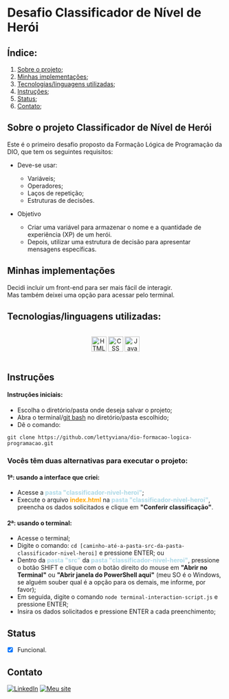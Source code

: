 # **Desafio Classificador de Nível de Herói**

## **Índice:**

1. [Sobre o projeto](#sobre-o-projeto-classificador-de-nível-de-herói);
2. [Minhas implementações](#minhas-implementações);
3. [Tecnologias/linguagens utilizadas](#tecnologiaslinguagens-utilizadas);
4. [Instruções](#instruções);
5. [Status](#status);
6. [Contato](#contato);

## **Sobre o projeto Classificador de Nível de Herói**

Este é o primeiro desafio proposto da Formação Lógica de Programação da DIO, que tem os seguintes requisitos: <br/>

* Deve-se usar:

  - Variáveis;
  - Operadores;
  - Laços de repetição;
  - Estruturas de decisões.

* Objetivo

  - Criar uma variável para armazenar o nome e a quantidade de experiência (XP) de um herói.
  - Depois, utilizar uma estrutura de decisão para apresentar mensagens específicas.


## **Minhas implementações**

Decidi incluir um front-end para ser mais fácil de interagir. <br/>
Mas também deixei uma opção para acessar pelo terminal.

## **Tecnologias/linguagens utilizadas:**

<div style="display: inline_block" align="center"><br />
    <img src="https://img.shields.io/badge/html5-E34F26?style=for-the-badge&logo=html5&logoColor=white" height="35px" alt="HTML" align="center" />
    <img src="https://img.shields.io/badge/CSS-1572B6?style=for-the-badge&logo=css3&logoColor=white" height="35px" alt="CSS" align="center" />
    <img src="https://img.shields.io/badge/javascript-F7DF1E?style=for-the-badge&logo=javascript&logoColor=black" height="35px" alt="JavaScript" align="center" />
</div><br />

## **Instruções**

#### **Instruções iniciais:**
- Escolha o diretório/pasta onde deseja salvar o projeto;
- Abra o terminal/[git bash](https://git-scm.com/downloads) no diretório/pasta escolhido;
- Dê o comando:

```
git clone https://github.com/lettyviana/dio-formacao-logica-programacao.git
```

### **Vocês têm duas alternativas para executar o projeto:**

#### **1ª: usando a interface que criei:**

* Acesse a <strong style="color:lightblue">pasta "classificador-nivel-heroi"</strong>;
* Execute o arquivo <strong style="color:orange">index.html</strong> na <strong style="color:lightblue">pasta "classificador-nivel-heroi"</strong>, preencha os dados solicitados e clique em <strong>"Conferir classificação"</strong>.

#### **2ª: usando o terminal:**

  - Acesse o terminal;
  - Digite o comando: `cd [caminho-até-a-pasta-src-da-pasta-classificador-nivel-heroi]` e pressione ENTER; ou 
  - Dentro da <strong style="color:lightblue">pasta "src"</strong> da <strong style="color:lightblue">pasta "classificador-nivel-heroi"</strong>, pressione o botão SHIFT e clique com o botão direito do mouse em <strong>"Abrir no Terminal"</strong> ou <strong>"Abrir janela do PowerShell aqui"</strong> (meu SO é o Windows, se alguém souber qual é a opção para os demais, me informe, por favor);
  - Em seguida, digite o comando `node terminal-interaction-script.js` e pressione ENTER;
  - Insira os dados solicitados e pressione ENTER a cada preenchimento;

## **Status**

- [x] Funcional.


## **Contato**
[![LinkedIn](https://img.shields.io/badge/LinkedIn-0077B5?style=for-the-badge&logo=linkedin&logoColor=white)](https://www.linkedin.com/in/leticiaviana-trad-dev/)
[![Meu site](https://img.shields.io/badge/Meu%20site-800080?style=for-the-badge&logoColor=white)](https://www.leticiaviana.com/#contato)